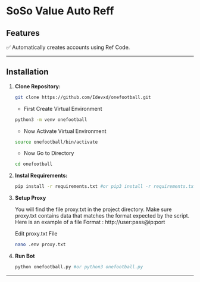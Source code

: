 # SoSo Value Auto Reff  


## Features  
✅ Automatically creates accounts using Ref Code.

---

## Installation

1. **Clone Repository:**
   ```bash
   git clone https://github.com/Idevxd/onefootball.git
   ```
   - First Create Virtual Environment
     
   ```bash
   python3 -m venv onefootball
   ```
   - Now Activate Virtual Environment
     
   ```bash
   source onefootball/bin/activate
   ```
   - Now Go to Directory
     
   ```bash
   cd onefootball
   ```

2. **Instal Requirements:**


   ```bash
   pip install -r requirements.txt #or pip3 install -r requirements.txt
   ```
3. **Setup Proxy**
   
    You will find the file proxy.txt in the project directory. Make sure proxy.txt contains data that matches the format expected by the script.
    Here is an example of a file Format : http://user:pass@ip:port

   Edit proxy.txt File
   
   ```bash
   nano .env proxy.txt
   ```
5. **Run Bot**

   ```bash
   python onefootball.py #or python3 onefootball.py
   ```
---
